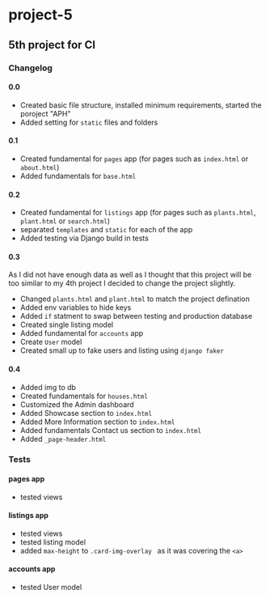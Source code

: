# project-5

## 5th project for CI

### Changelog

#### 0.0

- Created basic file structure, installed minimum requirements, started the poroject "APH"
- Added setting for `static` files and folders

#### 0.1

- Created fundamental for `pages` app (for pages such as `index.html` or `about.html`)
- Added fundamentals for `base.html`

#### 0.2

- Created fundamental for `listings` app (for pages such as `plants.html`, `plant.html` or `search.html`)
- separated `templates` and `static` for each of the app
- Added testing via Django build in tests

#### 0.3

As I did not have enough data as well as I thought that this project will be too similar to my 4th project I decided to change the project slightly.

- Changed `plants.html` and  `plant.html` to match the project defination
- Added env variables to hide keys
- Added `if` statment to swap between testing and production database
- Created single listing model 
- Added fundamental for `accounts` app
- Create `User` model
- Created small up to fake users and listing using `django faker`

#### 0.4

- Added img to db
- Created fundamentals for `houses.html`
- Customized the Admin dashboard
- Added Showcase section to `index.html`
- Added More Information section to `index.html`
- Added fundamentals Contact us section to `index.html`
- Added `_page-header.html`


### Tests

#### pages app

- tested views
  
#### listings app

- tested views
- tested listing model
- added `max-height` to `.card-img-overlay ` as it was covering the `<a>`

#### accounts app

- tested User model

